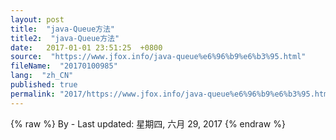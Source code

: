 ```yaml
---
layout: post
title:  "java-Queue方法"
title2:  "java-Queue方法"
date:   2017-01-01 23:51:25  +0800
source:  "https://www.jfox.info/java-queue%e6%96%b9%e6%b3%95.html"
fileName:  "20170100985"
lang:  "zh_CN"
published: true
permalink: "2017/https://www.jfox.info/java-queue%e6%96%b9%e6%b3%95.html"
---
```

{% raw %}
By  - Last updated: 星期四, 六月 29, 2017
{% endraw %}
